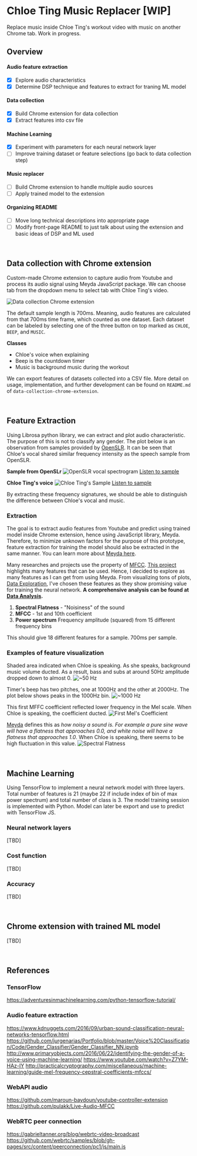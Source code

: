 # Chloe Ting Music Replacer [WIP]

Replace music inside Chloe Ting's workout video with music on another Chrome tab. Work in progress.

## Overview

#### Audio feature extraction

- [x] Explore audio characteristics
- [x] Determine DSP technique and features to extract for traning ML model

#### Data collection

- [x] Build Chrome extension for data collection
- [x] Extract features into csv file

#### Machine Learning

- [x] Experiment with parameters for each neural network layer
- [ ] Improve training dataset or feature selections (go back to data collection step)

#### Music replacer

- [ ] Build Chrome extension to handle multiple audio sources
- [ ] Apply trained model to the extension

#### Organizing README

- [ ] Move long technical descriptions into appropriate page
- [ ] Modify front-page README to just talk about using the extension and basic ideas of DSP and ML used

</br>

## Data collection with Chrome extension

Custom-made Chrome extension to capture audio from Youtube and process its audio signal using Meyda JavaScript package. We can choose tab from the dropdown menu to select tab with Chloe Ting's video.

![Data collection Chrome extension](/assets/readme/images/data_collection_ext.png)

The default sample length is 700ms. Meaning, audio features are calculated from that 700ms time frame, which counted as one dataset. Each dataset can be labeled by selecting one of the three button on top marked as `CHLOE`, `BEEP`, and `MUSIC`.

**Classes**

- Chloe's voice when explaining
- Beep is the countdown timer
- Music is background music during the workout

We can export features of datasets collected into a CSV file. More detail on usage, implementation, and further development can be found on `README.md` of `data-collection-chrome-extension`.

</br>

## Feature Extraction

Using Librosa python library, we can extract and plot audio characteristic. The purpose of this is not to classify any gender. The plot below is an observation from samples provided by [OpenSLR](http://www.openslr.org/12/). It can be seen that Chloe's vocal shared similar frequency intensity as the speech sample from OpenSLR.

**Sample from OpenSLr**
![OpenSLR vocal spectrogram](/assets/readme/images/OpenSLR_sample.png)
[Listen to sample](https://www.dropbox.com/s/fuzxq7gpnf820cv/84-121123-0001.flac?dl=0)

**Chloe Ting's voice**
![Chloe Ting's Sample](/assets/readme/images/logspectrogram_chloe_1.png)
[Listen to sample](https://www.dropbox.com/s/zfekwto0x7o19hv/052020-0-11.wav?dl=0)

By extracting these frequency signatures, we should be able to distinguish the difference between Chloe's vocal and music.

### Extraction

The goal is to extract audio features from Youtube and predict using trained model inside Chrome extension, hence using JavaScript library, Meyda. Therefore, to minimize unknown factors for the purpose of this prototype, feature extraction for training the model should also be extracted in the same manner. You can learn more about [Meyda here](https://meyda.js.org/). <br/>

Many researches and projects use the property of [MFCC](http://practicalcryptography.com/miscellaneous/machine-learning/guide-mel-frequency-cepstral-coefficients-mfccs/). [This project](http://www.primaryobjects.com/2016/06/22/identifying-the-gender-of-a-voice-using-machine-learning/) highlights many features that can be used. Hence, I decided to explore as many features as I can get from using Meyda. From visualizing tons of plots, [Data Exploration](machine-learning/data_exploration.ipynb), I've chosen these features as they show promising value for training the neural network. **A comprehensive analysis can be found at [Data Analysis](machine-learning/data_analysis.ipynb).**

1. **Spectral Flatness** - "Noisiness" of the sound
2. **MFCC** - 1st and 10th coefficient
3. **Power spectrum** Frequency amplitude (squared) from 15 different frequency bins

This should give 18 different features for a sample. 700ms per sample.

### Examples of feature visualization

Shaded area indicated when Chloe is speaking. As she speaks, background music volume ducted. As a result, bass and subs at around 50Hz amplitude dropped down to almost 0.
![~50 Hz](/assets/readme/images/ps1.png)

Timer's beep has two pitches, one at 1000Hz and the other at 2000Hz. The plot below shows peaks in the 1000Hz bin.
![~1000 Hz](/assets/readme/images/ps23.png)

This first MFFC coefficient reflected lower frequency in the Mel scale. When Chloe is speaking, the coefficient ducted.
![First Mel's Coefficient](/assets/readme/images/mfcc1.png)

[Meyda](https://meyda.js.org/audio-features) defines this as _how noisy a sound is. For example a pure sine wave will have a flatness that approaches 0.0, and white noise will have a flatness that approaches 1.0_. When Chloe is speaking, there seems to be high fluctuation in this value.
![Spectral Flatness](/assets/readme/images/spectral_flatness.png)

</br>

## Machine Learning

Using TensorFlow to implement a neural network model with three layers. Total number of features is 21 (maybe 22 if include index of bin of max power spectrum) and total number of class is 3. The model training session is implemented with Python. Model can later be export and use to predict with TensorFlow JS.

### Neural network layers

[TBD]

### Cost function

[TBD]

### Accuracy

[TBD]

</br>

## Chrome extension with trained ML model

[TBD]

</br>

## References

### TensorFlow

https://adventuresinmachinelearning.com/python-tensorflow-tutorial/

### Audio feature extraction

https://www.kdnuggets.com/2016/09/urban-sound-classification-neural-networks-tensorflow.html
https://github.com/jurgenarias/Portfolio/blob/master/Voice%20Classification/Code/Gender_Classifier/Gender_Classifier_NN.ipynb
http://www.primaryobjects.com/2016/06/22/identifying-the-gender-of-a-voice-using-machine-learning/
https://www.youtube.com/watch?v=Z7YM-HAz-IY
http://practicalcryptography.com/miscellaneous/machine-learning/guide-mel-frequency-cepstral-coefficients-mfccs/

### WebAPI audio

https://github.com/maroun-baydoun/youtube-controller-extension
https://github.com/pulakk/Live-Audio-MFCC

### WebRTC peer connection

https://gabrieltanner.org/blog/webrtc-video-broadcast
https://github.com/webrtc/samples/blob/gh-pages/src/content/peerconnection/pc1/js/main.js
